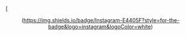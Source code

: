 [<div align="center">

(https://img.shields.io/badge/Instagram-E4405F?style=for-the-badge&logo=instagram&logoColor=white)

</div>
